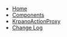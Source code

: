 
* [Home](en-us/)
* [Components](en-us/components.md)
* [KrpanoActionProxy](en-us/krpano-action-proxy.md)
* [Change Log](en-us/CHANGELOG.md)
